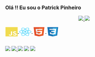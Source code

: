 ### Olá !! Eu sou o Patrick Pinheiro
<div align="center" display:"inline_block">
  <a href="https://github.com/Patrick-Pinheiro">
  <img height="170em" src="https://github-readme-stats.vercel.app/api?username=Patrick-Pinheiro&show_icons=true&theme=tokyonight&include_all_commits=true&count_private=true"/>
  <img height="170em" src="https://github-readme-stats.vercel.app/api/top-langs/?username=Patrick-Pinheiro&layout=compact&langs_count=7&theme=tokyonight"/>
</div>
  <div style="display: inline_block"><br>
  <img align="center" alt="Rafa-Js" height="30" width="40" src="https://raw.githubusercontent.com/devicons/devicon/master/icons/javascript/javascript-plain.svg">
  <img align="center" alt="Rafa-React" height="30" width="40" src="https://raw.githubusercontent.com/devicons/devicon/master/icons/react/react-original.svg">
  <img align="center" alt="Rafa-HTML" height="30" width="40" src="https://raw.githubusercontent.com/devicons/devicon/master/icons/html5/html5-original.svg">
  <img align="center" alt="Rafa-CSS" height="30" width="40" src="https://raw.githubusercontent.com/devicons/devicon/master/icons/css3/css3-original.svg">
</div>
  
  ##
  
<div>
  <a href="https://www.instagram.com/pattech_htmlcss/" target="_blank"><img src="https://img.shields.io/badge/-Instagram-%23E4405F?style=for-the-badge&logo=instagram&logoColor=white" target="_blank"></a>
 	<a href="https://www.twitch.tv/wakashy1" target="_blank"><img src="https://img.shields.io/badge/Twitch-9146FF?style=for-the-badge&logo=twitch&logoColor=white" target="_blank"     </a>
  <a href = "mailto:patrick.marklacerda@gmail.com"><img src="https://img.shields.io/badge/-Gmail-%23333?style=for-the-badge&logo=gmail&logoColor=white" target="_blank"></a>
  <a href="https://www.linkedin.com/in/patrick-freitas-pinheiro/" target="_blank"><img src="https://img.shields.io/badge/-LinkedIn-%230077B5?style=for-the-badge&logo=linkedin&logoColor=white" target="_blank"></a> 
  <a href ="https://gitlab.com/PatrickMentorama" target="_blank"><img src="https://img.shields.io/badge/GitLab-330F63?style=for-the-badge&logo=gitlab&logoColor=white" target="_blank"</a> 
</div>  
